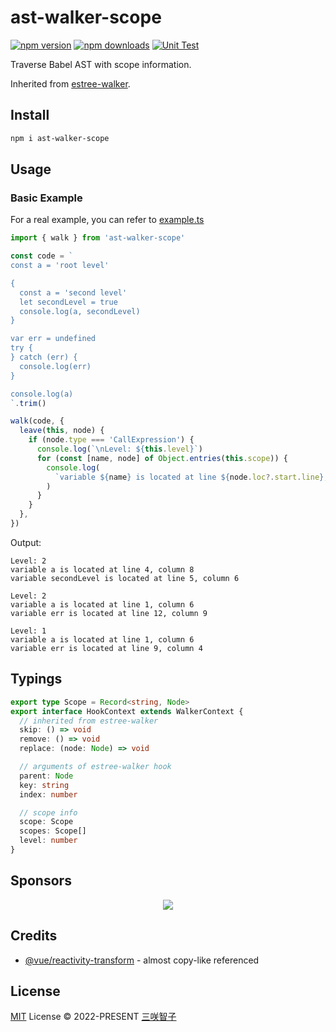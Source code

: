 # ast-walker-scope

[![npm version][npm-version-src]][npm-version-href]
[![npm downloads][npm-downloads-src]][npm-downloads-href]
[![Unit Test][unit-test-src]][unit-test-href]

Traverse Babel AST with scope information.

Inherited from [estree-walker](https://github.com/Rich-Harris/estree-walker).

## Install

```bash
npm i ast-walker-scope
```

## Usage

### Basic Example

For a real example, you can refer to [example.ts](./example.ts)

```ts
import { walk } from 'ast-walker-scope'

const code = `
const a = 'root level'

{
  const a = 'second level'
  let secondLevel = true
  console.log(a, secondLevel)
}

var err = undefined
try {
} catch (err) {
  console.log(err)
}

console.log(a)
`.trim()

walk(code, {
  leave(this, node) {
    if (node.type === 'CallExpression') {
      console.log(`\nLevel: ${this.level}`)
      for (const [name, node] of Object.entries(this.scope)) {
        console.log(
          `variable ${name} is located at line ${node.loc?.start.line}, column ${node.loc?.start.column}`,
        )
      }
    }
  },
})
```

Output:

```
Level: 2
variable a is located at line 4, column 8
variable secondLevel is located at line 5, column 6

Level: 2
variable a is located at line 1, column 6
variable err is located at line 12, column 9

Level: 1
variable a is located at line 1, column 6
variable err is located at line 9, column 4
```

## Typings

```ts
export type Scope = Record<string, Node>
export interface HookContext extends WalkerContext {
  // inherited from estree-walker
  skip: () => void
  remove: () => void
  replace: (node: Node) => void

  // arguments of estree-walker hook
  parent: Node
  key: string
  index: number

  // scope info
  scope: Scope
  scopes: Scope[]
  level: number
}
```

## Sponsors

<p align="center">
  <a href="https://cdn.jsdelivr.net/gh/sxzz/sponsors/sponsors.svg">
    <img src='https://cdn.jsdelivr.net/gh/sxzz/sponsors/sponsors.svg'/>
  </a>
</p>

## Credits

- [@vue/reactivity-transform](https://github.com/vuejs/core/blob/v3.2.37/packages/reactivity-transform/src/reactivityTransform.ts) - almost copy-like referenced

## License

[MIT](./LICENSE) License © 2022-PRESENT [三咲智子](https://github.com/sxzz)

<!-- Badges -->

[npm-version-src]: https://img.shields.io/npm/v/ast-walker-scope.svg
[npm-version-href]: https://npmjs.com/package/ast-walker-scope
[npm-downloads-src]: https://img.shields.io/npm/dm/ast-walker-scope
[npm-downloads-href]: https://www.npmcharts.com/compare/ast-walker-scope?interval=30
[unit-test-src]: https://github.com/sxzz/ast-walker-scope/actions/workflows/unit-test.yml/badge.svg
[unit-test-href]: https://github.com/sxzz/ast-walker-scope/actions/workflows/unit-test.yml
